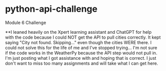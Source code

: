 # python-api-challenge
Module 6 Challenge


**I leaned heavily on the Xpert learning assistant and ChatGPT for help with the code because I could NOT get the API to pull cities correctly. It kept saying "City not found. Skipping..." even though the cities WERE there. I could not solve this for the life of me and I've stopped trying... I'm not sure if the code works in the WeatherPy because the API step would not pull in. I'm just posting what I got assistance with and hoping that is correct. I just don't want to miss too many assignments and will take what I can get here.
